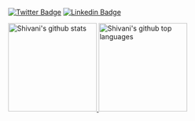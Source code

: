 [![Twitter Badge](https://img.shields.io/twitter/url?&label=Shivani%20Arbat&logo=Twitter&style=for-the-badge&url=https%3A%2F%2Ftwitter.com%2Fshivaniarbat)](https://twitter.com/shivaniarbat) 
[![Linkedin Badge](https://img.shields.io/twitter/url?label=Shivani%20Arbat&logo=Linkedin&style=for-the-badge&url=https%3A%2F%2Fwww.linkedin.com%2Fin%2Fshivaniarbat%2F)](https://www.linkedin.com/in/shivaniarbat/) 
<!--[![Gmail Badge](https://img.shields.io/twitter/url?label=Shivani%20Arbat&logo=GMAIL&style=for-the-badge&url=https%3A%2F%2Fmailto%3Ashivani.arbat%40gmail.com)](shivani.arbat0@gmail.com)
-->
<!--
### Hi there 👋

I am Shivani Arbat. I am pursuing my masters in Computer Science from University of Georgia, Athens. 

**shivaniarbat/shivaniarbat** is a ✨ _special_ ✨ repository because its `README.md` (this file) appears on your GitHub profile.

Here are some ideas to get you started:

- 🔭 I’m currently working on
- 🌱 I’m currently learning ...
- 👯 I’m looking to collaborate on ...
- 🤔 I’m looking for help with ...
- 💬 Ask me about ...
- 📫 How to reach me: ...
- 😄 Pronouns: ...
- ⚡ Fun fact: ...


![Shivani's GitHub stats](https://github-readme-stats.vercel.app/api?username=shivaniarbat&show_icons=true&count_private=true&theme=dracula)
![Shivani's GitHub stats](https://github-readme-stats.vercel.app/api/top-langs/?username=shivaniarbat&theme=dracula&layout=compact)
-->

<a href="https://github.com/shivaniarbat">
  <img height="180em" src="https://github-readme-stats.vercel.app/api?username=shivaniarbat&show_icons=true&count_private=true&theme=dracula" alt="Shivani's github stats" />
  <img height="180em" src="https://github-readme-stats.vercel.app/api/top-langs/?username=shivaniarbat&theme=dracula&layout=compact" alt="Shivani's github top languages" />
</a>
<br/>
